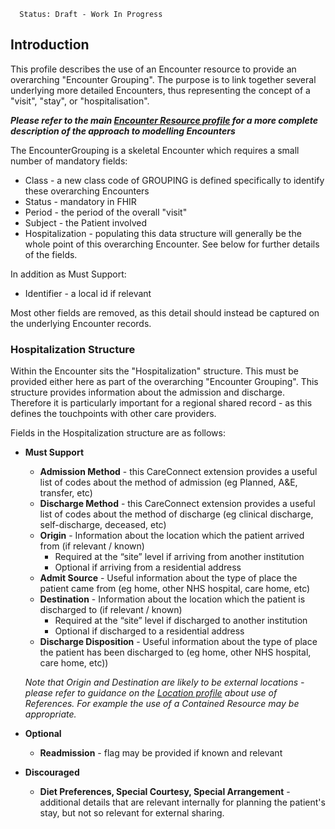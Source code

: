       Status: Draft - Work In Progress


## **Introduction**
This profile describes the use of an Encounter resource to provide an overarching "Encounter Grouping". The purpose is to link together several underlying more detailed Encounters, thus representing the concept of a "visit", "stay", or "hospitalisation".

***Please refer to the main [Encounter Resource profile](StructureDefinition-Yhcr-Encounter.html) for a more complete description of the approach to modelling Encounters***

The EncounterGrouping is a skeletal Encounter which requires a small number of mandatory fields:
 - Class - a new class code of GROUPING is defined specifically to identify these overarching Encounters
 - Status - mandatory in FHIR
 - Period - the period of the overall "visit"
 - Subject - the Patient involved
 - Hospitalization - populating this data structure will generally be the whole point of this overarching Encounter. See below for further details of the fields.

 In addition as Must Support:
  - Identifier - a local id if relevant

Most other fields are removed, as this detail should instead be captured on the underlying Encounter records.


### **Hospitalization Structure**
Within the Encounter sits the "Hospitalization" structure. This must be provided either here as part of the overarching "Encounter Grouping". This structure provides information about the admission and discharge. Therefore it is particularly important for a regional shared record - as this defines the touchpoints with other care providers.

Fields in the Hospitalization structure are as follows:

 - **Must Support**
   - **Admission Method** - this CareConnect extension provides a useful list of codes about the method of admission (eg Planned, A&E, transfer, etc)
   - **Discharge Method** - this CareConnect extension provides a useful list of codes about the method of discharge (eg clinical discharge, self-discharge, deceased, etc)
   - **Origin** - Information about the location which the patient arrived from (if relevant / known)
      - Required at the “site” level if arriving from another institution
      - Optional if arriving from a residential address
   - **Admit Source** - Useful information about the type of place the patient came from (eg home, other NHS hospital, care home, etc)
   - **Destination** - Information about the location which the patient is discharged to (if relevant / known)
      - Required at the “site” level if discharged to another institution
      - Optional if discharged to a residential address
   - **Discharge Disposition** - Useful information about the type of place the patient has been discharged to (eg home, other NHS hospital, care home, etc))

    *Note that Origin and Destination are likely to be external locations - please refer to guidance on the [Location profile](StructureDefinition-Yhcr-Location.html) about use of References. For example the use of a Contained Resource may be appropriate.*


 - **Optional**
   - **Readmission** - flag may be provided if known and relevant

 - **Discouraged**
   - **Diet Preferences, Special Courtesy, Special Arrangement** - additional details that are relevant internally for planning the patient's stay, but not so relevant for external sharing.
